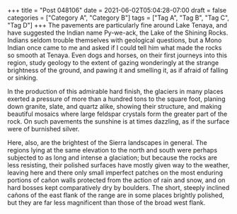 +++
title = "Post 048106"
date = 2021-06-02T05:04:28-07:00
draft = false
categories = ["Category A", "Category B"]
tags = ["Tag A", "Tag B", "Tag C", "Tag D"]
+++
The pavements are particularly fine around Lake Tenaya, and have suggested the Indian name Py-we-ack, the Lake of the Shining Rocks. Indians seldom trouble themselves with geological questions, but a Mono Indian once came to me and asked if I could tell him what made the rocks so smooth at Tenaya. Even dogs and horses, on their first journeys into this region, study geology to the extent of gazing wonderingly at the strange brightness of the ground, and pawing it and smelling it, as if afraid of falling or sinking.

In the production of this admirable hard finish, the glaciers in many places exerted a pressure of more than a hundred tons to the square foot, planing down granite, slate, and quartz alike, showing their structure, and making beautiful mosaics where large feldspar crystals form the greater part of the rock. On such pavements the sunshine is at times dazzling, as if the surface were of burnished silver.

Here, also, are the brightest of the Sierra landscapes in general. The regions lying at the same elevation to the north and south were perhaps subjected to as long and intense a glaciation; but because the rocks are less resisting, their polished surfaces have mostly given way to the weather, leaving here and there only small imperfect patches on the most enduring portions of cañon walls protected from the action of rain and snow, and on hard bosses kept comparatively dry by boulders. The short, steeply inclined cañons of the east flank of the range are in some places brightly polished, but they are far less magnificent than those of the broad west flank.
